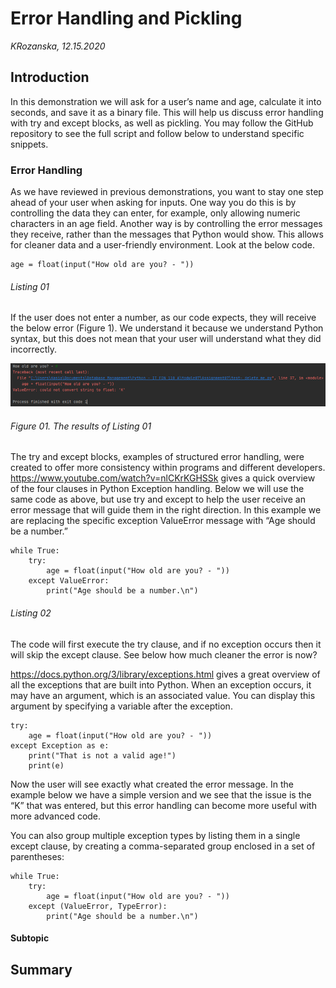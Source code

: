 # Error Handling and Pickling
*KRozanska, 12.15.2020*

## Introduction 
In this demonstration we will ask for a user’s name and age, calculate it into seconds, and save it as a binary file. This will help us discuss error handling with try and except blocks, as well as pickling. You may follow the GitHub repository to see the full script and follow below to understand specific snippets.

### Error Handling
As we have reviewed in previous demonstrations, you want to stay one step ahead of your user when asking for inputs. One way you do this is by controlling the data they can enter, for example, only allowing numeric characters in an age field. Another way is by controlling the error messages they receive, rather than the messages that Python would show. This allows for cleaner data and a user-friendly environment. 
Look at the below code.
```
age = float(input("How old are you? - "))
```
###### Listing 01

If the user does not enter a number, as our code expects, they will receive the below error (Figure 1). We understand it because we understand Python syntax, but this does not mean that your user will understand what they did incorrectly.

![Figure 1](https://github.com/KasiaPaloma/IntroToProg-Python-Mod07/blob/main/docs/DocImage01.png "Figure 1")
###### Figure 01. The results of Listing 01
 
The try and except blocks, examples of structured error handling, were created to offer more consistency within programs and different developers. https://www.youtube.com/watch?v=nlCKrKGHSSk gives a quick overview of the four clauses in Python Exception handling. Below we will use the same code as above, but use try and except to help the user receive an error message that will guide them in the right direction. In this example we are replacing the specific exception ValueError message with “Age should be a number.”
```
while True:
    try:
        age = float(input("How old are you? - "))
    except ValueError:
        print("Age should be a number.\n")
```
###### Listing 02
The code will first execute the try clause, and if no exception occurs then it will skip the except clause. See below how much cleaner the error is now?
 
https://docs.python.org/3/library/exceptions.html gives a great overview of all the exceptions that are built into Python. When an exception occurs, it may have an argument, which is an associated value. You can display this argument by specifying a variable after the exception. 
```
try:
    age = float(input("How old are you? - "))
except Exception as e:
    print("That is not a valid age!")
    print(e)
```
Now the user will see exactly what created the error message. In the example below we have a simple version and we see that the issue is the “K” that was entered, but this error handling can become more useful with more advanced code. 
 
You can also group multiple exception types by listing them in a single except clause, by creating a comma-separated group enclosed in a set of parentheses:
```
while True:
    try:
        age = float(input("How old are you? - "))
    except (ValueError, TypeError):
        print("Age should be a number.\n")
```
#### Subtopic 
## Summary
